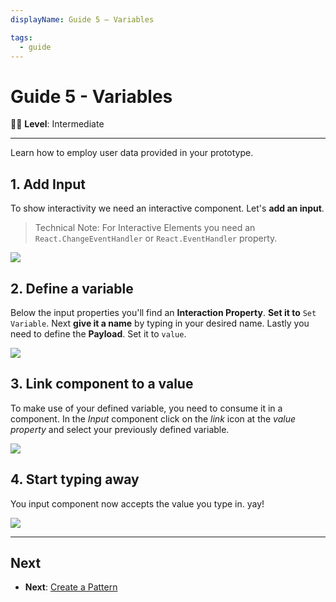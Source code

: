 ```yaml
---
displayName: Guide 5 – Variables

tags:
  - guide
---
```


# Guide 5 - Variables

:woman_student: **Level**: Intermediate

---

Learn how to employ user data provided in your prototype.

## 1. Add Input
To show interactivity we need an interactive component. Let's **add an input**.

> Technical Note: For Interactive Elements you need an `React.ChangeEventHandler` or `React.EventHandler` property.

![](https://media.meetalva.io/guides/guide-04-01.gif)

## 2. Define a variable
Below the input properties you'll find an **Interaction Property**. **Set it to** `Set Variable`.
Next **give it a name** by typing in your desired name.
Lastly you need to define the **Payload**. Set it to `value`.

![](https://media.meetalva.io/guides/guide-04-02.gif)

## 3. Link component to a value
To make use of your defined variable, you need to consume it in a component.
In the *Input* component click on the *link* icon at the *value property* and select your previously defined variable.

![](https://media.meetalva.io/guides/guide-04-03.gif)

## 4. Start typing away
You input component now accepts the value you type in. yay! 

![](https://media.meetalva.io/guides/guide-04-04.gif)

---

## Next

* **Next**: [Create a Pattern](./doc/docs/guides/create-pattern?guides-enabled=true)

